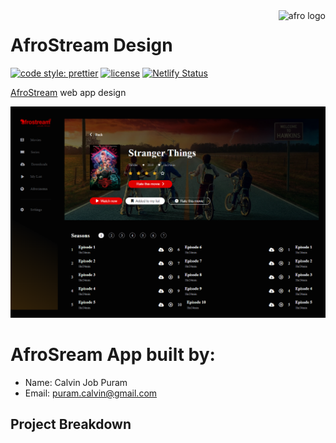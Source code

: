<a href="https://afrostream.netlify.app/">
    <img src="https://myafrostream.tv/img/logos/logo.png" alt="afro logo" title="Aimeos" align="right" height="60" />
</a>

# AfroStream Design

[![code style: prettier](https://img.shields.io/badge/code_style-prettier-ff69b4.svg)](https://github.com/prettier/prettier)
[![license](https://img.shields.io/github/license/t-ho/mern-stack)](https://gitlab.com/calvin-puram/product-store/-/blob/master/LICENSE)
[![Netlify Status](https://api.netlify.com/api/v1/badges/c7f541f5-946f-490f-9486-409cdac3d961/deploy-status)](https://app.netlify.com/sites/afrostream/deploys)

[AfroStream](https://aimeos.org/TYPO3) web app design

[![AfroSream demo](./src/assets/img/cover.png)](https://afrostream.netlify.app/)

# AfroSream App built by:

- Name: Calvin Job Puram
- Email: puram.calvin@gmail.com

## Project Breakdown
